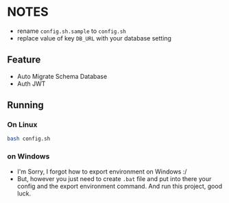 # NOTES
* rename `config.sh.sample` to `config.sh`
* replace value of key `DB_URL` with your database setting

## Feature
* Auto Migrate Schema Database
* Auth JWT

## Running
### On Linux 
```bash
bash config.sh
```

### on Windows
* I'm Sorry, I forgot how to export environment on Windows :/
* But, however you just need to create `.bat` file and put into there your config and the export environment command. And run this project, good luck.